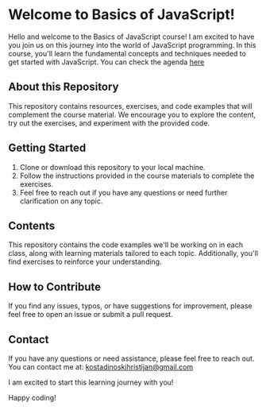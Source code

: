 # Welcome to Basics of JavaScript!

Hello and welcome to the Basics of JavaScript course! I am excited to have you join us on this journey
into the world of JavaScript programming. In this course, you'll learn the fundamental concepts and
techniques needed to get started with JavaScript. You can check the agenda [here](https://github.com/Nihil96/osnovi_na_JavaScript/blob/main/Agenda.md)

## About this Repository

This repository contains resources, exercises, and code examples that will complement the course
material. We encourage you to explore the content, try out the exercises, and experiment with the
provided code.

## Getting Started

1. Clone or download this repository to your local machine.
2. Follow the instructions provided in the course materials to complete the exercises.
3. Feel free to reach out if you have any questions or need further clarification on any topic.

## Contents

This repository contains the code examples we'll be working on in each class, along with learning
materials tailored to each topic. Additionally, you'll find exercises to reinforce your understanding.

## How to Contribute

If you find any issues, typos, or have suggestions for improvement, please feel free to open an issue or submit a pull request.

## Contact

If you have any questions or need assistance, please feel free to reach out. You can contact me at:
kostadinoskihristijan@gmail.com

I am excited to start this learning journey with you!

Happy coding!

